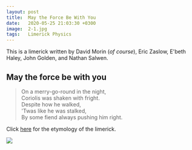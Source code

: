 ```yaml
---
layout: post
title:  May the Force Be With You
date:   2020-05-25 21:03:30 +0300
image:  2-1.jpg
tags:   Limerick Physics
---
```

This is a limerick written by David Morin (*of course*), Eric Zaslow, E'beth Haley, John Golden, and Nathan Salwen.
## May the force be with you
>On a merry-go-round in the night,  
Coriolis was shaken with fright.  
Despite how he walked,  
'Twas like he was stalked,  
By some fiend always pushing him right.  

Click [here](https://www.youtube.com/watch?v=dQw4w9WgXcQ "You know the rules and so do I") for the etymology of the limerick.

![]({{site.baseurl}}/img/2-2.jpg)
